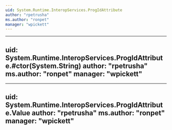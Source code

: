 ```yaml
---
uid: System.Runtime.InteropServices.ProgIdAttribute
author: "rpetrusha"
ms.author: "ronpet"
manager: "wpickett"
---
```


---
uid: System.Runtime.InteropServices.ProgIdAttribute.#ctor(System.String)
author: "rpetrusha"
ms.author: "ronpet"
manager: "wpickett"
---

---
uid: System.Runtime.InteropServices.ProgIdAttribute.Value
author: "rpetrusha"
ms.author: "ronpet"
manager: "wpickett"
---
